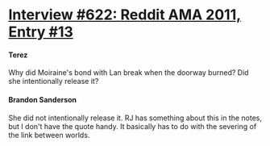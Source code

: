 # [Interview #622: Reddit AMA 2011, Entry #13](https://www.theoryland.com/intvmain.php?i=622#13)

#### Terez

Why did Moiraine's bond with Lan break when the doorway burned? Did she intentionally release it?

#### Brandon Sanderson

She did not intentionally release it. RJ has something about this in the notes, but I don't have the quote handy. It basically has to do with the severing of the link between worlds.


